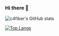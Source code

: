 ### Hi there 👋

![c4fiber's GitHub stats](https://github-readme-stats.vercel.app/api?username=c4fiber&show_icons=true&count_private=true&theme=solarized-light)

[![Top Langs](https://github-readme-stats.vercel.app/api/top-langs/?username=c4fiber&layout=compact&hide=css,javascript,perl,html,ruby&exclude_repo=jekyll-asset-path-plugin,c4fiber.github.io)](https://github.com/c4fiber/github-readme-stats)

<!--
**c4fiber/c4fiber** is a ✨ _special_ ✨ repository because its `README.md` (this file) appears on your GitHub profile.

Here are some ideas to get you started:

- 🔭 I’m currently working on ...
- 🌱 I’m currently learning ...
- 👯 I’m looking to collaborate on ...
- 🤔 I’m looking for help with ...
- 💬 Ask me about ...
- 📫 How to reach me: ...
- 😄 Pronouns: ...
- ⚡ Fun fact: ...
-->
